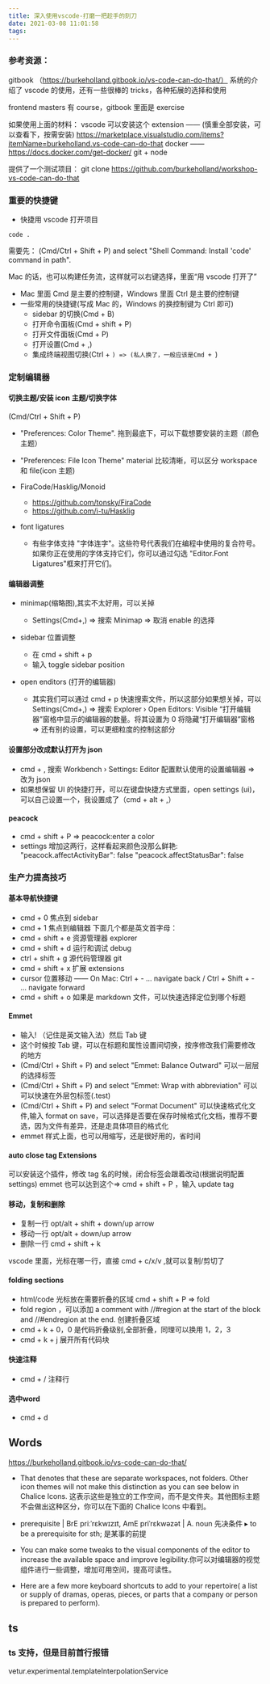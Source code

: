 ```yaml
---
title: 深入使用vscode-打磨一把趁手的刻刀
date: 2021-03-08 11:01:58
tags:
---
```


### 参考资源：

gitbook （https://burkeholland.gitbook.io/vs-code-can-do-that/）
系统的介绍了 vscode 的使用，还有一些很棒的 tricks，各种拓展的选择和使用

frontend masters 有 course，gitbook 里面是 exercise

如果使用上面的材料：
vscode 可以安装这个 extension —— (慎重全部安装，可以查看下，按需安装)
https://marketplace.visualstudio.com/items?itemName=burkeholland.vs-code-can-do-that
docker ——
https://docs.docker.com/get-docker/
git + node

提供了一个测试项目：
git clone https://github.com/burkeholland/workshop-vs-code-can-do-that

### 重要的快捷键

- 快捷用 vscode 打开项目

```
code .
```

需要先：
(Cmd/Ctrl + Shift + P) and select "Shell Command: Install 'code' command in path".

Mac 的话，也可以构建任务流，这样就可以右键选择，里面“用 vscode 打开了”

- Mac 里面 Cmd 是主要的控制键，Windows 里面 Ctrl 是主要的控制键
- 一些常用的快捷键(写成 Mac 的，Windows 的换控制键为 Ctrl 即可)
  - sidebar 的切换(Cmd + B)
  - 打开命令面板(Cmd + shift + P)
  - 打开文件面板(Cmd + P)
  - 打开设置(Cmd + ,)
  - 集成终端视图切换(Ctrl + `) => (私人换了，一般应该是Cmd + `)

### 定制编辑器

#### 切换主题/安装 icon 主题/切换字体

(Cmd/Ctrl + Shift + P)

- "Preferences: Color Theme".
  拖到最底下，可以下载想要安装的主题（颜色主题）

- "Preferences: File Icon Theme"
  material 比较清晰，可以区分 workspace 和 file(icon 主题)

- FiraCode/Hasklig/Monoid

  - https://github.com/tonsky/FiraCode
  - https://github.com/i-tu/Hasklig

- font ligatures
  - 有些字体支持 "字体连字"。这些符号代表我们在编程中使用的复合符号。如果你正在使用的字体支持它们，你可以通过勾选 "Editor.Font Ligatures"框来打开它们。

#### 编辑器调整

- minimap(缩略图),其实不太好用，可以关掉

  - Settings(Cmd+,) => 搜索 Minimap => 取消 enable 的选择

- sidebar 位置调整

  - 在 cmd + shift + p
  - 输入 toggle sidebar position

- open enditors (打开的编辑器)
  - 其实我们可以通过 cmd + p 快速搜索文件，所以这部分如果想关掉，可以 Settings(Cmd+,) => 搜索 Explorer › Open Editors: Visible
    “打开编辑器”窗格中显示的编辑器的数量。将其设置为 0 将隐藏“打开编辑器”窗格 => 还有别的设置，可以更细粒度的控制这部分

#### 设置部分改成默认打开为 json

- cmd + , 搜索 Workbench › Settings: Editor 配置默认使用的设置编辑器 => 改为 json
- 如果想保留 UI 的快捷打开，可以在键盘快捷方式里面，open settings (ui)，可以自己设置一个，我设置成了（cmd + alt + ,）

#### peacock

- cmd + shift + P => peacock:enter a color
- settings 增加这两行，这样看起来颜色没那么鲜艳:
  "peacock.affectActivityBar": false
  "peacock.affectStatusBar": false

### 生产力提高技巧

#### 基本导航快捷键

- cmd + 0 焦点到 sidebar
- cmd + 1 焦点到编辑器
  下面几个都是英文首字母：
- cmd + shift + e 资源管理器 explorer
- cmd + shift + d 运行和调试 debug
- ctrl + shift + g 源代码管理器 git
- cmd + shift + x 扩展 extensions
- cursor 位置移动 —— On Mac: Ctrl + - ... navigate back / Ctrl + Shift + - ... navigate forward
- cmd + shift + o 如果是 markdown 文件，可以快速选择定位到哪个标题

#### Emmet

- 输入! （记住是英文输入法）然后 Tab 键
- 这个时候按 Tab 键，可以在标题和属性设置间切换，按序修改我们需要修改的地方
- (Cmd/Ctrl + Shift + P) and select "Emmet: Balance Outward" 可以一层层的选择标签
- (Cmd/Ctrl + Shift + P) and select "Emmet: Wrap with abbreviation" 可以可以快速在外层包标签(.test)
- (Cmd/Ctrl + Shift + P) and select "Format Document" 可以快速格式化文件,输入 format on save，可以选择是否要在保存时候格式化文档，推荐不要选，因为文件有差异，还是走具体项目的格式化
- emmet 样式上面，也可以用缩写，还是很好用的，省时间

#### auto close tag Extensions

可以安装这个插件，修改 tag 名的时候，闭合标签会跟着改动(根据说明配置 settings)
emmet 也可以达到这个=> cmd + shift + P ，输入 update tag

#### 移动，复制和删除

- 复制一行 opt/alt + shift + down/up arrow
- 移动一行 opt/alt + down/up arrow
- 删除一行 cmd + shift + k

vscode 里面，光标在哪一行，直接 cmd + c/x/v ,就可以复制/剪切了

#### folding sections

- html/code 光标放在需要折叠的区域 cmd + shift + P => fold
- fold region ，可以添加 a comment with //#region at the start of the block and //#endregion at the end.
  创建折叠区域
- cmd + k + 0，0 是代码折叠级别,全部折叠，同理可以换用 1，2，3
- cmd + k + j 展开所有代码块

#### 快速注释

- cmd + / 注释行

#### 选中word
- cmd + d

## Words

https://burkeholland.gitbook.io/vs-code-can-do-that/

- That denotes that these are separate workspaces, not folders. Other icon themes will not make this distinction as you can see below in Chalice Icons.
  这表示这些是独立的工作空间，而不是文件夹。其他图标主题不会做出这种区分，你可以在下面的 Chalice Icons 中看到。

- prerequisite | BrE priːˈrɛkwɪzɪt, AmE priˈrɛkwəzət |
  A. noun
  先决条件
  ▸ to be a prerequisite for sth;
  是某事的前提

- You can make some tweaks to the visual components of the editor to increase the available space and improve legibility.你可以对编辑器的视觉组件进行一些调整，增加可用空间，提高可读性。

- Here are a few more keyboard shortcuts to add to your repertoire( a list or supply of dramas, operas, pieces, or parts that a company or person is prepared to perform).

## ts

### ts 支持，但是目前首行报错
vetur.experimental.templateInterpolationService

### <script setup>
如果使用了<script setup>
用 Volar
禁掉 Vetur

- https://github.com/vuejs/rfcs/blob/script-setup/active-rfcs/0000-script-setup.md
- https://github.com/vuejs/vue-next/blob/master/CHANGELOG.md 里面搜索 <script setup>
